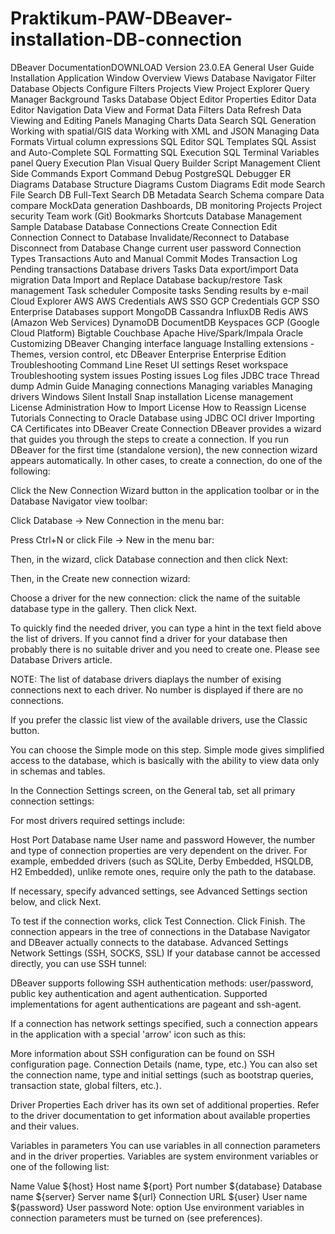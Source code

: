 # Praktikum-PAW-DBeaver-installation-DB-connection

DBeaver DocumentationDOWNLOAD
Version 23.0.EA
General User Guide
Installation
Application Window Overview
Views
Database Navigator
Filter Database Objects
Configure Filters
Projects View
Project Explorer
Query Manager
Background Tasks
Database Object Editor
Properties Editor
Data Editor
Navigation
Data View and Format
Data Filters
Data Refresh
Data Viewing and Editing
Panels
Managing Charts
Data Search
SQL Generation
Working with spatial/GIS data
Working with XML and JSON
Managing Data Formats
Virtual column expressions
SQL Editor
SQL Templates
SQL Assist and Auto-Complete
SQL Formatting
SQL Execution
SQL Terminal
Variables panel
Query Execution Plan
Visual Query Builder
Script Management
Client Side Commands
Export Command
Debug
PostgreSQL Debugger
ER Diagrams
Database Structure Diagrams
Custom Diagrams
Edit mode
Search
File Search
DB Full-Text Search
DB Metadata Search
Schema compare
Data compare
MockData generation
Dashboards, DB monitoring
Projects
Project security
Team work (Git)
Bookmarks
Shortcuts
Database Management
Sample Database
Database Connections
Create Connection
Edit Connection
Connect to Database
Invalidate/Reconnect to Database
Disconnect from Database
Change current user password
Connection Types
Transactions
Auto and Manual Commit Modes
Transaction Log
Pending transactions
Database drivers
Tasks
Data export/import
Data migration
Data Import and Replace
Database backup/restore
Task management
Task scheduler
Composite tasks
Sending results by e-mail
Cloud Explorer
AWS
AWS Credentials
AWS SSO
GCP Credentials
GCP SSO
Enterprise Databases support
MongoDB
Cassandra
InfluxDB
Redis
AWS (Amazon Web Services)
DynamoDB
DocumentDB
Keyspaces
GCP (Google Cloud Platform)
Bigtable
Couchbase
Apache Hive/Spark/Impala
Oracle
Customizing DBeaver
Changing interface language
Installing extensions - Themes, version control, etc
DBeaver Enterprise
Enterprise Edition
Troubleshooting
Command Line
Reset UI settings
Reset workspace
Troubleshooting system issues
Posting issues
Log files
JDBC trace
Thread dump
Admin Guide
Managing connections
Managing variables
Managing drivers
Windows Silent Install
Snap installation
License management
License Administration
How to Import License
How to Reassign License
Tutorials
Connecting to Oracle Database using JDBC OCI driver
Importing CA Certificates into DBeaver
Create Connection
DBeaver provides a wizard that guides you through the steps to create a connection. If you run DBeaver for the first time (standalone version), the new connection wizard appears automatically. In other cases, to create a connection, do one of the following:

Click the New Connection Wizard button in the application toolbar or in the Database Navigator view toolbar:



Click Database -> New Connection in the menu bar:



Press Ctrl+N or click File -> New in the menu bar:


Then, in the wizard, click Database connection and then click Next:



Then, in the Create new connection wizard:

Choose a driver for the new connection: click the name of the suitable database type in the gallery. Then click Next.



To quickly find the needed driver, you can type a hint in the text field above the list of drivers.
If you cannot find a driver for your database then probably there is no suitable driver and you need to create one. Please see Database Drivers article.

NOTE: The list of database drivers diaplays the number of exising connections next to each driver. No number is displayed if there are no connections.

If you prefer the classic list view of the available drivers, use the Classic button.



You can choose the Simple mode on this step. Simple mode gives simplified access to the database, which is basically with the ability to view data only in schemas and tables.



In the Connection Settings screen, on the General tab, set all primary connection settings:



For most drivers required settings include:

Host
Port
Database name
User name and password
However, the number and type of connection properties are very dependent on the driver.
For example, embedded drivers (such as SQLite, Derby Embedded, HSQLDB, H2 Embedded), unlike remote ones, require only the path to the database.

If necessary, specify advanced settings, see Advanced Settings section below, and click Next.

To test if the connection works, click Test Connection.
Click Finish. The connection appears in the tree of connections in the Database Navigator and DBeaver actually connects to the database.
Advanced Settings
Network Settings (SSH, SOCKS, SSL)
If your database cannot be accessed directly, you can use SSH tunnel:



DBeaver supports following SSH authentication methods: user/password, public key authentication and agent authentication. Supported implementations for agent authentications are pageant and ssh-agent.

If a connection has network settings specified, such a connection appears in the application with a special 'arrow' icon such as this: 

More information about SSH configuration can be found on SSH configuration page.
Connection Details (name, type, etc.)
You can also set the connection name, type and initial settings (such as bootstrap queries, transaction state, global filters, etc.).



Driver Properties
Each driver has its own set of additional properties. Refer to the driver documentation to get information about available properties and their values.



Variables in parameters
You can use variables in all connection parameters and in the driver properties. Variables are system environment variables or one of the following list:

Name	Value
${host}	Host name
${port}	Port number
${database}	Database name
${server}	Server name
${url}	Connection URL
${user}	User name
${password}	User password
Note: option Use environment variables in connection parameters must be turned on (see preferences).
